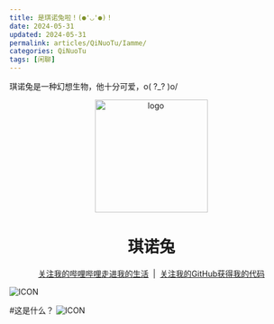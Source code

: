 ```yaml
---
title: 是琪诺兔啦！(●'◡'●)！
date: 2024-05-31
updated: 2024-05-31
permalink: articles/QiNuoTu/Iamme/
categories: QiNuoTu
tags: [闲聊]
---
```

琪诺兔是一种幻想生物，他十分可爱，o( ?_? )o/
<!-- More -->
<div align="center">
    <p align="center">
        <img src="/articles/QiNuoTu/icon.png" alt="logo" width="200">
    </p>
    <h1>琪诺兔</h1>
    <p>
        <a href="https://space.bilibili.com/69720374" target="_blank">关注我的哔哩哔哩走进我的生活</a>
        &nbsp;|&nbsp;
        <a href="https://github.com/QiNuoTu" target="_blank">关注我的GitHub获得我的代码</a>
    </p>
</div>

![ICON](articles/QiNuoTu/Iamme/1.jpg)

#这是什么？
![ICON](articles/QiNuoTu/Iamme/2.png)
